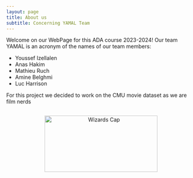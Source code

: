 ```yaml
---
layout: page
title: About us
subtitle: Concerning YAMAL Team
---
```


Welcome on our WebPage for this ADA course 2023-2024! Our team YAMAL is an acronym of the names of our team members:

- Youssef Izellalen
- Anas Hakim
- Mathieu Ruch
- Amine Belghmi
- Luc Harrison

For this project we decided to work on the CMU movie dataset as we are film nerds 
<p align="center">
  <img src="https://emojis.wiki/thumbs/emojis/nerd-face.webp" width="300" height="150" alt="Wizards Cap", style="vertical-align:middle;margin:15px">
</p>
